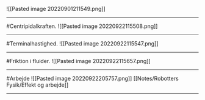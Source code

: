 

![[Pasted image 20220901211549.png]]

***
#Centripidalkraften.
![[Pasted image 20220922115508.png]]

***

#Terminalhastighed.
![[Pasted image 20220922115547.png]]

***

#Friktion i fluider.
![[Pasted image 20220922115657.png]]

***

#Arbejde
![[Pasted image 20220922205757.png]]
[[Notes/Robotters Fysik/Effekt og arbejde]]

***


